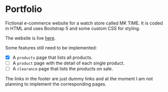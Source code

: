 # Portfolio
Fictional e-commerce website for a watch store called MK TIME. It is coded in HTML and uses Bootstrap 5 and some custom CSS for styling.

The website is live [here](https://mktime.paolopironi.xyz/).

Some features still need to be implemented:

- [x] A `products` page that lists all products.
- [ ] A `product` page with the detail of each single product.
- [ ] A `clearance` page that lists the products on sale.

The links in the footer are just dummy links and at the moment I am not planning to implement the corresponding pages.


